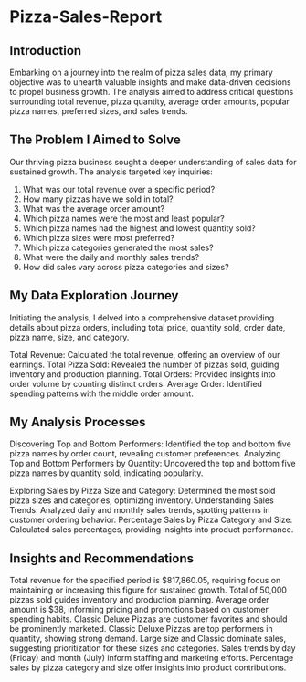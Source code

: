 # Pizza-Sales-Report
## Introduction

Embarking on a journey into the realm of pizza sales data, my primary objective was to unearth valuable insights and make data-driven decisions to propel business growth. The analysis aimed to address critical questions surrounding total revenue, pizza quantity, average order amounts, popular pizza names, preferred sizes, and sales trends.

## The Problem I Aimed to Solve

Our thriving pizza business sought a deeper understanding of sales data for sustained growth. The analysis targeted key inquiries:

1. What was our total revenue over a specific period?
2. How many pizzas have we sold in total?
3. What was the average order amount?
4. Which pizza names were the most and least popular?
5. Which pizza names had the highest and lowest quantity sold?
6. Which pizza sizes were most preferred?
7. Which pizza categories generated the most sales?
8. What were the daily and monthly sales trends?
9. How did sales vary across pizza categories and sizes?

## My Data Exploration Journey

Initiating the analysis, I delved into a comprehensive dataset providing details about pizza orders, including total price, quantity sold, order date, pizza name, size, and category.

Total Revenue: Calculated the total revenue, offering an overview of our earnings.
Total Pizza Sold: Revealed the number of pizzas sold, guiding inventory and production planning.
Total Orders: Provided insights into order volume by counting distinct orders.
Average Order: Identified spending patterns with the middle order amount.

## My Analysis Processes

Discovering Top and Bottom Performers: Identified the top and bottom five pizza names by order count, revealing customer preferences.
Analyzing Top and Bottom Performers by Quantity: Uncovered the top and bottom five pizza names by quantity sold, indicating popularity.

Exploring Sales by Pizza Size and Category: Determined the most sold pizza sizes and categories, optimizing inventory.
Understanding Sales Trends: Analyzed daily and monthly sales trends, spotting patterns in customer ordering behavior.
Percentage Sales by Pizza Category and Size: Calculated sales percentages, providing insights into product performance.

## Insights and Recommendations

Total revenue for the specified period is $817,860.05, requiring focus on maintaining or increasing this figure for sustained growth.
Total of 50,000 pizzas sold guides inventory and production planning.
Average order amount is $38, informing pricing and promotions based on customer spending habits.
Classic Deluxe Pizzas are customer favorites and should be prominently marketed.
Classic Deluxe Pizzas are top performers in quantity, showing strong demand.
Large size and Classic dominate sales, suggesting prioritization for these sizes and categories.
Sales trends by day (Friday) and month (July) inform staffing and marketing efforts.
Percentage sales by pizza category and size offer insights into product contributions.
